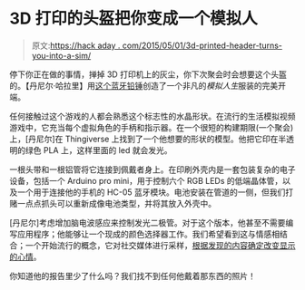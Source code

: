# 3D 打印的头盔把你变成一个模拟人

> 原文:[https://hack aday . com/2015/05/01/3d-printed-header-turns-you-into-a-sim/](https://hackaday.com/2015/05/01/3d-printed-headgear-turns-you-into-a-sim/)

停下你正在做的事情，掸掉 3D 打印机上的灰尘，你下次聚会时会想要这个头盔的。【丹尼尔·哈拉里】用[这个蓝牙铅锤](http://harariprojects.com/2015/05/01/bluetooth-controlled-3d-printed-sims-plumbob-costume/)创造了一个非凡的*模拟人生*服装的完美开端。

任何接触过这个游戏的人都会熟悉这个标志性的水晶形状。在流行的生活模拟视频游戏中，它充当每个虚拟角色的手柄和指示器。在一个很短的构建期限(一个聚会)上，[丹尼尔]在 Thingiverse 上找到了一个他想要的形状的模型。他把它印在半透明的绿色 PLA 上，这样里面的 led 就会发光。

一根头带和一根铝管将它连接到佩戴者身上。在印刷外壳内是一套包装复杂的电子设备，包括一个 Arduino pro mini，用于控制六个 RGB LEDs 的低端晶体管，以及一个用于连接他的手机的 HC-05 蓝牙模块。电池安装在管道的一侧，但我们打赌一点点抓头可以重新成像电池类型，并将其放入外壳中。

[丹尼尔]考虑增加脑电波感应来控制发光二极管。对于这个版本，他甚至不需要编写应用程序；他能够让一个现成的颜色选择器工作。我们希望看到这与情感相结合；一个开始流行的概念，它对社交媒体进行采样，[根据发现的内容确定改变显示的心情](http://hackaday.com/2015/02/05/display-your-citys-emotional-state-with-illuminated-snow/)。

你知道他的报告里少了什么吗？我们找不到任何他戴着那东西的照片！
